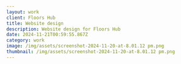 ```yaml
---
layout: work
client: Floors Hub
title: Website design
description: Website design for Floors Hub
date: 2024-11-21T00:59:55.867Z
category: work
image: /img/assets/screenshot-2024-11-20-at-8.01.12 pm.png
thumbnail: /img/assets/screenshot-2024-11-20-at-8.01.12 pm.png
---
```

